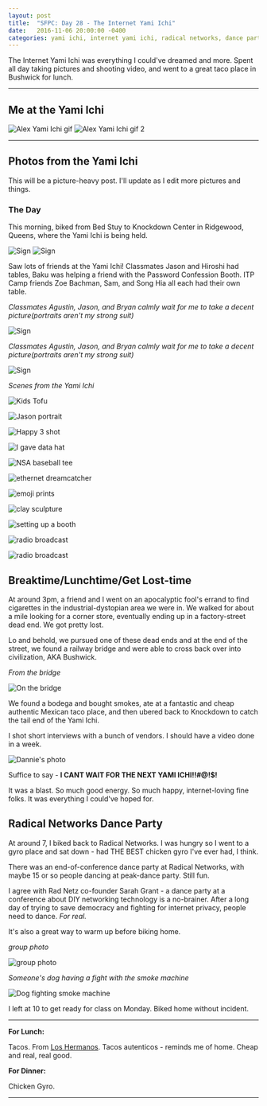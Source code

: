 ```yaml
---
layout: post
title:  "SFPC: Day 28 - The Internet Yami Ichi"
date:   2016-11-06 20:00:00 -0400
categories: yami ichi, internet yami ichi, radical networks, dance party
---
```


The Internet Yami Ichi was everything I could've dreamed and more. Spent all day taking pictures and shooting video, and went to a great taco place in Bushwick for lunch.

-----

<h2>Me at the Yami Ichi</h2>

![Alex Yami Ichi gif](/images/alexYamiIchi.gif)
![Alex Yami Ichi gif 2](/images/IMG_5449.gif)

-----
<h2>Photos from the Yami Ichi</h2>

This will be a picture-heavy post. I'll update as I edit more pictures and things.

<h3>The Day</h3>

This morning, biked from Bed Stuy to Knockdown Center in Ridgewood, Queens, where the Yami Ichi is being held.

![Sign](/images/yamiichi_11062016_0_27.JPG)
![Sign](/images/yamiichi_11062016_0_2.JPG)

Saw lots of friends at the Yami Ichi! Classmates Jason and Hiroshi had tables, Baku was helping a friend with the Password Confession Booth. ITP Camp friends Zoe Bachman, Sam, and Song Hia all each had their own table.

*Classmates Agustin, Jason, and Bryan calmly wait for me to take a decent picture(portraits aren't my strong suit)*

![Sign](/images/yamiichi_11062016_0_26.JPG)

*Classmates Agustin, Jason, and Bryan calmly wait for me to take a decent picture(portraits aren't my strong suit)*

![Sign](/images/yamiichi_11062016_0_26.JPG)

*Scenes from the Yami Ichi*

![Kids Tofu](/images/yamiichi_11062016_0_8.JPG)

![Jason portrait](/images/yamiichi_11062016_0_9.JPG)

![Happy 3 shot](/images/yamiichi_11062016_0_11.JPG)

![I gave data hat](/images/yamiichi_11062016_0_13.JPG)

![NSA baseball tee](/images/yamiichi_11062016_0_14.JPG)

![ethernet dreamcatcher](/images/yamiichi_11062016_0_17.JPG)

![emoji prints](/images/yamiichi_11062016_0_18.JPG)

![clay sculpture](/images/yamiichi_11062016_0_20.JPG)

![setting up a booth](/images/yamiichi_11062016_0_23.JPG)

![radio broadcast](/images/yamiichi_11062016_0_25.JPG)

![radio broadcast](/images/IMG_5452.jpg)


<h2>Breaktime/Lunchtime/Get Lost-time</h2>

At around 3pm, a friend and I went on an apocalyptic fool's errand to find cigarettes in the industrial-dystopian area we were in. We walked for about a mile looking for a corner store, eventually ending up in a factory-street dead end. We got pretty lost.

Lo and behold, we pursued one of these dead ends and at the end of the street, we found a railway bridge and were able to cross back over into civilization, AKA Bushwick.

*From the bridge*

![On the bridge](/images/IMG_5450.jpg)

We found a bodega and bought smokes, ate at a fantastic and cheap authentic Mexican taco place, and then ubered back to Knockdown to catch the tail end of the Yami Ichi.

I shot short interviews with a bunch of vendors. I should have a video done in a week.

![Dannie's photo](/images/)

Suffice to say - **I CANT WAIT FOR THE NEXT YAMI ICHI!!#@!$!**

It was a blast. So much good energy. So much happy, internet-loving fine folks. It was everything I could've hoped for.

<h2>Radical Networks Dance Party</h2>

At around 7, I biked back to Radical Networks. I was hungry so I went to a gyro place and sat down - had THE BEST chicken gyro I've ever had, I think.

There was an end-of-conference dance party at Radical Networks, with maybe 15 or so people dancing at peak-dance party. Still fun.

I agree with Rad Netz co-founder Sarah Grant - a dance party at a conference about DIY networking technology is a no-brainer. After a long day of trying to save democracy and fighting for internet privacy, people need to dance.
*For real.*

It's also a great way to warm up before biking home.

*group photo*

![group photo](/images/)

*Someone's dog having a fight with the smoke machine*

![Dog fighting smoke machine](/images/IMG_5454.jpg)

I left at 10 to get ready for class on Monday. Biked home without incident.

-----

**For Lunch:**

Tacos. From [Los Hermanos](). Tacos autenticos - reminds me of home. Cheap and real, real good.

**For Dinner:**

Chicken Gyro.

-----
